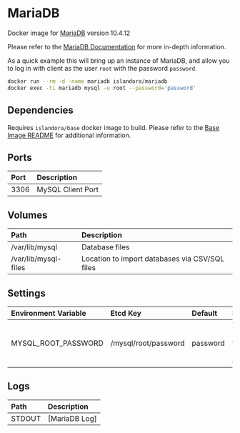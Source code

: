 # MariaDB

Docker image for [MariaDB] version 10.4.12

Please refer to the [MariaDB Documentation] for more in-depth information.

As a quick example this will bring up an instance of MariaDB, and allow you to
log in with client as the user `root` with the password `password`.

```bash
docker run --rm -d -name mariadb islandora/mariadb
docker exec -ti mariadb mysql -u root --password='password'
```

## Dependencies

Requires `islandora/base` docker image to build. Please refer to the
[Base Image README](../base/README.md) for additional information.

## Ports

| Port | Description       |
| :--- | :---------------- |
| 3306 | MySQL Client Port |

## Volumes

| Path                 | Description                                    |
| :------------------- | :--------------------------------------------- |
| /var/lib/mysql       | Database files                                 |
| /var/lib/mysql-files | Location to import databases via CSV/SQL files |

## Settings

| Environment Variable | Etcd Key             | Default  | Description                            |
| :------------------- | :------------------- | :------- | :------------------------------------- |
| MYSQL_ROOT_PASSWORD  | /mysql/root/password | password | The password for the root user account |

## Logs

| Path   | Description   |
| :----- | :------------ |
| STDOUT | [MariaDB Log] |

[MariaDB Documentation]: https://mariadb.org/documentation/
[MariaDB]: https://mariadb.org/
